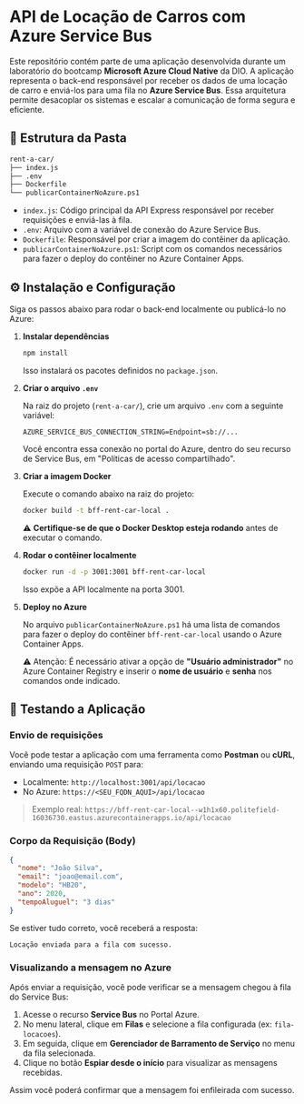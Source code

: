 # API de Locação de Carros com Azure Service Bus

Este repositório contém parte de uma aplicação desenvolvida durante um laboratório do bootcamp **Microsoft Azure Cloud Native** da DIO.
A aplicação representa o back-end responsável por receber os dados de uma locação de carro e enviá-los para uma fila no **Azure Service Bus**.
Essa arquitetura permite desacoplar os sistemas e escalar a comunicação de forma segura e eficiente.


## :file_folder: Estrutura da Pasta

```bash
rent-a-car/
├── index.js
├── .env
├── Dockerfile
└── publicarContainerNoAzure.ps1
```

* `index.js`: Código principal da API Express responsável por receber requisições e enviá-las à fila.
* `.env`: Arquivo com a variável de conexão do Azure Service Bus.
* `Dockerfile`: Responsável por criar a imagem do contêiner da aplicação.
* `publicarContainerNoAzure.ps1`: Script com os comandos necessários para fazer o deploy do contêiner no Azure Container Apps.


## ⚙️ Instalação e Configuração

Siga os passos abaixo para rodar o back-end localmente ou publicá-lo no Azure:

1. **Instalar dependências**
   ```bash
   npm install
   ```
   Isso instalará os pacotes definidos no `package.json`.

2. **Criar o arquivo `.env`**

   Na raiz do projeto (`rent-a-car/`), crie um arquivo `.env` com a seguinte variável:
   ```
   AZURE_SERVICE_BUS_CONNECTION_STRING=Endpoint=sb://...
   ```
   Você encontra essa conexão no portal do Azure, dentro do seu recurso de Service Bus, em "Políticas de acesso compartilhado".

3. **Criar a imagem Docker**

   Execute o comando abaixo na raiz do projeto:
   ```bash
   docker build -t bff-rent-car-local .
   ```
   ⚠️ **Certifique-se de que o Docker Desktop esteja rodando** antes de executar o comando.

4. **Rodar o contêiner localmente**
   ```bash
   docker run -d -p 3001:3001 bff-rent-car-local
   ```
   Isso expõe a API localmente na porta 3001.

5. **Deploy no Azure**

   No arquivo `publicarContainerNoAzure.ps1` há uma lista de comandos para fazer o deploy do contêiner `bff-rent-car-local` usando o Azure Container Apps.

   ⚠️ Atenção: É necessário ativar a opção de **"Usuário administrador"** no Azure Container Registry e inserir o **nome de usuário** e **senha** nos comandos onde indicado.


## 🧪 Testando a Aplicação

### Envio de requisições

Você pode testar a aplicação com uma ferramenta como **Postman** ou **cURL**, enviando uma requisição `POST` para:

- Localmente: `http://localhost:3001/api/locacao`
- No Azure: `https://<SEU_FQDN_AQUI>/api/locacao`

> Exemplo real:
> `https://bff-rent-car-local--w1h1x60.politefield-16036730.eastus.azurecontainerapps.io/api/locacao`

### Corpo da Requisição (Body)

```json
{
  "nome": "João Silva",
  "email": "joao@email.com",
  "modelo": "HB20",
  "ano": 2020,
  "tempoAluguel": "3 dias"
}
```

Se estiver tudo correto, você receberá a resposta:
```
Locação enviada para a fila com sucesso.
```

### Visualizando a mensagem no Azure

Após enviar a requisição, você pode verificar se a mensagem chegou à fila do Service Bus:

1. Acesse o recurso **Service Bus** no Portal Azure.
2. No menu lateral, clique em **Filas** e selecione a fila configurada (ex: `fila-locacoes`).
3. Em seguida, clique em **Gerenciador de Barramento de Serviço** no menu da fila selecionada.
4. Clique no botão **Espiar desde o início** para visualizar as mensagens recebidas.

Assim você poderá confirmar que a mensagem foi enfileirada com sucesso.
